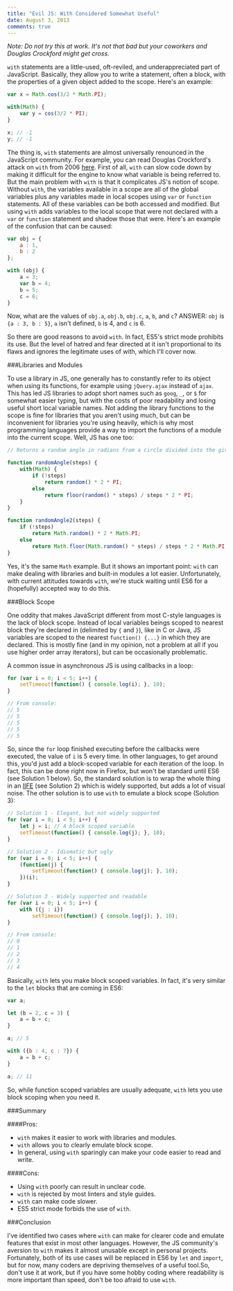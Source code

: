 ```yaml
---
title: "Evil JS: With Considered Somewhat Useful"
date: August 3, 2013
comments: true
---
```


*Note: Do not try this at work. It's not that bad but your coworkers and Douglas Crockford might get cross.*

`with` statements are a little-used, oft-reviled, and underappreciated part of JavaScript. Basically, they allow you to write a statement, often a block, with the properties of a given object added to the scope. Here's an example:

``` javascript
var x = Math.cos(3/2 * Math.PI);

with(Math) {
	var y = cos(3/2 * PI);
}

x; // -1
y; // -1
```

The thing is, `with` statements are almost universally renounced in the JavaScript community. For example, you can read Douglas Crockford's attack on `with` from 2006 [here](http://yuiblog.com/blog/2006/04/11/with-statement-considered-harmful/). First of all, `with` can slow code down by making it difficult for the engine to know what variable is being referred to. But the main problem with `with` is that it complicates JS's notion of scope. Without `with`, the variables available in a scope are all of the global variables plus any variables made in local scopes using `var` or `function` statements. All of these variables can be both accessed and modified. But using `with` adds variables to the local scope that were not declared with a `var` or `function` statement and shadow those that were. Here's an example of the confusion that can be caused:

``` javascript
var obj = {
	a : 1,
	b : 2
};

with (obj) {
	a = 3;
	var b = 4;
	b = 5;
	c = 6;
}
```

Now, what are the values of `obj.a`, `obj.b`, `obj.c`, `a`, `b`, and `c`? ANSWER: <span class="spoiler">`obj` is `{a : 3, b : 5}`, `a` isn't defined, `b` is 4, and `c` is 6.</span>

So there are good reasons to avoid `with`. In fact, ES5's strict mode prohibits its use. But the level of hatred and fear directed at it isn't proportional to its flaws and ignores the legitimate uses of with, which I'll cover now.

###Libraries and Modules

To use a library in JS, one generally has to constantly refer to its object when using its functions, for example using `jQuery.ajax` instead of `ajax`. This has led JS libraries to adopt short names such as `goog`, `_`, or `$` for somewhat easier typing, but with the costs of poor readability and losing useful short local variable names. Not adding the library functions to the scope is fine for libraries that you aren't using much, but can be inconvenient for libraries you're using heavily, which is why most programming languages provide a way to import the functions of a module into the current scope. Well, JS has one too:

``` javascript
// Returns a random angle in radians from a circle divided into the given number of steps

function randomAngle(steps) {
	with(Math) {
		if (!steps)
			return random() * 2 * PI;
		else
			return floor(random() * steps) / steps * 2 * PI;
	}
}

function randomAngle2(steps) {
	if (!steps)
		return Math.random() * 2 * Math.PI;
	else
		return Math.floor(Math.random() * steps) / steps * 2 * Math.PI;
}
```

Yes, it's the same `Math` example. But it shows an important point: `with` can make dealing with libraries and built-in modules a lot easier. Unfortunately, with current attitudes towards `with`, we're stuck waiting until ES6 for a (hopefully) accepted way to do this.

###Block Scope

One oddity that makes JavaScript different from most C-style languages is the lack of block scope. Instead of local variables beings scoped to nearest block they're declared in (delimited by `{` and `}`), like in C or Java, JS variables are scoped to the nearest `function() {...}` in which they are declared. This is mostly fine (and in my opinion, not a problem at all if you use higher order array iterators), but can be occasionally problematic.

A common issue in asynchronous JS is using callbacks in a loop:

``` javascript
for (var i = 0; i < 5; i++) {
	setTimeout(function() { console.log(i); }, 10);
}

// From console:
// 5
// 5
// 5
// 5
// 5
```

So, since the `for` loop finished executing before the callbacks were executed, the value of `i` is 5 every time.  In other languages, to get around this, you'd just add a block-scoped variable for each iteration of the loop. In fact, this can be done right now in Firefox, but won't be standard until ES6 (see Solution 1 below). So, the standard solution is to wrap the whole thing in an [IIFE](http://en.wikipedia.org/wiki/IIFE) (see Solution 2) which is widely supported, but adds a lot of visual noise. The other solution is to use `with` to emulate a block scope (Solution 3):

``` javascript
// Solution 1 - Elegant, but not widely supported
for (var i = 0; i < 5; i++) {
	let j = i; // A block scoped variable
	setTimeout(function() { console.log(j); }, 10);
}

// Solution 2 - Idiomatic but ugly
for (var i = 0; i < 5; i++) {
	(function(j) {
		setTimeout(function() { console.log(j); }, 10);
	})(i);
}

// Solution 3 - Widely supported and readable
for (var i = 0; i < 5; i++) {
	with ({j : i})
		setTimeout(function() { console.log(j); }, 10);
}

// From console:
// 0
// 1
// 2
// 3
// 4
```

Basically, `with` lets you make block scoped variables. In fact, it's very similar to the `let` blocks that are coming in ES6:

``` javascript
var a;

let (b = 2, c = 3) {
	a = b + c;
}

a; // 5

with ({b : 4, c : 7}) {
	a = b + c;
}

a; // 11
```

So, while function scoped variables are usually adequate, `with` lets you use block scoping when you need it.

###Summary

####Pros:

- `with` makes it easier to work with libraries and modules.
- `with` allows you to clearly emulate block scope.
- In general, using `with` sparingly can make your code easier to read and write.

####Cons:

- Using `with` poorly can result in unclear code.
- `with` is rejected by most linters and style guides.
- `with` can make code slower.
- ES5 strict mode forbids the use of `with`.

###Conclusion

I've identified two cases where `with` can make for clearer code and emulate features that exist in most other languages. However, the JS community's aversion to `with` makes it almost unusable except in personal projects. Fortunately, both of its use cases will be replaced in ES6 by `let` and `import`, but for now, many coders are depriving themselves of a useful tool.So, don't use it at work, but if you have some hobby coding where readability is more important than speed, don't be too afraid to use `with`.

